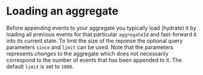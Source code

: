 # Loading an aggregate

Before appending events to your aggregate you typically load \(hydrate\) it by loading all previous events for that particular `aggregateId` and fast-forward it into its current state. To limit the size of the reponse the optional query parameters `since` and `limit` can be used. Note that the parameters represents _changes_ to the aggregate which does not necessarily correspond to the number of events that has been appended to it. The default `limit` is set to `1000`.

